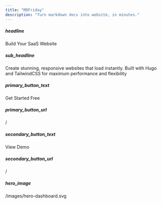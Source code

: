 ```yaml
---
title: "MDFriday"
description: "Turn markdown docs into website, in minutes."
---
```


##### headline

Build Your SaaS Website

##### sub_headline

Create stunning, responsive websites that load instantly.
Built with Hugo and TailwindCSS for maximum performance and flexibility

##### primary_button_text

Get Started Free

##### primary_button_url

/

##### secondary_button_text

View Demo

##### secondary_button_url

/

##### hero_image

/images/hero-dashboard.svg